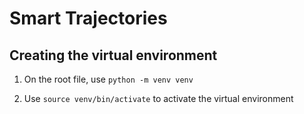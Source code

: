 # Smart Trajectories

## Creating the virtual environment

1. On the root file, use `python -m venv venv`

2. Use `source venv/bin/activate` to activate the virtual environment